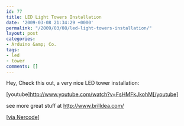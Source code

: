 ```yaml
---
id: 77
title: LED Light Towers Installation
date: '2009-03-08 21:34:29 +0000'
permalink: "/2009/03/08/led-light-towers-installation/"
layout: post
categories:
- Arduino &amp; Co.
tags:
- led
- tower
comments: []
---
```

Hey, Check this out, a very nice LED tower installation:

[youtube]http://www.youtube.com/watch?v=FsHMFkJkohM[/youtube]

see more great stuff at <http://www.brilldea.com/>

[[via Nercode](http://www.nerdcore.de/wp/2008/07/01/led-lichtturme-furs-wohnzimmer/)]